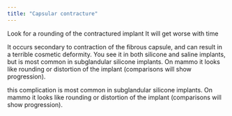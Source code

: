 ```yaml
---
title: "Capsular contracture"
---
```

Look for a rounding of the contractured implant
It will get worse with time

It occurs
secondary to contraction of the fibrous capsule, and can result in a terrible cosmetic
deformity. You see it in both silicone and saline implants, but is most common in
subglandular silicone implants. On mammo it looks like rounding or distortion of the
implant (comparisons will show progression).

this complication is most common in
subglandular silicone implants. On mammo it looks like rounding or distortion of the
implant (comparisons will show progression).

